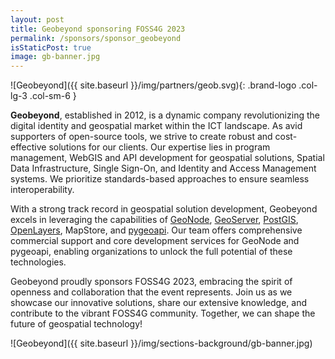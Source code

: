 ```yaml
---
layout: post
title: Geobeyond sponsoring FOSS4G 2023
permalink: /sponsors/sponsor_geobeyond
isStaticPost: true
image: gb-banner.jpg
---
```


![Geobeyond]({{ site.baseurl }}/img/partners/geob.svg){: .brand-logo .col-lg-3 .col-sm-6 }

**Geobeyond**, established in 2012, is a dynamic company revolutionizing the digital identity and geospatial market within the ICT landscape. As avid supporters of open-source tools, we strive to create robust and cost-effective solutions for our clients. Our expertise lies in program management, WebGIS and API development for geospatial solutions, Spatial Data Infrastructure, Single Sign-On, and Identity and Access Management systems. We prioritize standards-based approaches to ensure seamless interoperability.

With a strong track record in geospatial solution development, Geobeyond excels in leveraging the capabilities of [GeoNode](https://geonode.org/), [GeoServer](https://geoserver.org/), [PostGIS](https://postgis.net/), [OpenLayers](https://openlayers.org/), MapStore, and [pygeoapi](https://pygeoapi.io/). Our team offers comprehensive commercial support and core development services for GeoNode and pygeoapi, enabling organizations to unlock the full potential of these technologies.

Geobeyond proudly sponsors FOSS4G 2023, embracing the spirit of openness and collaboration that the event represents. Join us as we showcase our innovative solutions, share our extensive knowledge, and contribute to the vibrant FOSS4G community. Together, we can shape the future of geospatial technology!

![Geobeyond]({{ site.baseurl }}/img/sections-background/gb-banner.jpg)

